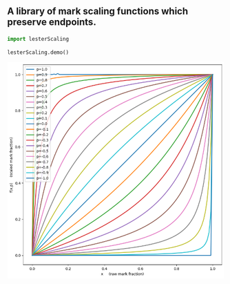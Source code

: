 ## A library of mark scaling functions which preserve endpoints.


```python
import lesterScaling
```


```python
lesterScaling.demo()
```


    
![png](README_files/README_2_0.png)
    



```python

```
